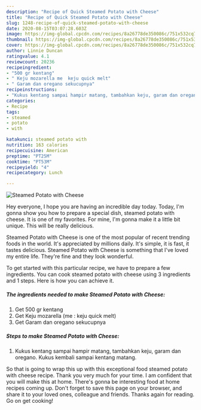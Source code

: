 ```yaml
---
description: "Recipe of Quick Steamed Potato with Cheese"
title: "Recipe of Quick Steamed Potato with Cheese"
slug: 1248-recipe-of-quick-steamed-potato-with-cheese
date: 2020-08-15T03:07:28.603Z
image: https://img-global.cpcdn.com/recipes/8a26778de350086c/751x532cq70/steamed-potato-with-cheese-foto-resep-utama.jpg
thumbnail: https://img-global.cpcdn.com/recipes/8a26778de350086c/751x532cq70/steamed-potato-with-cheese-foto-resep-utama.jpg
cover: https://img-global.cpcdn.com/recipes/8a26778de350086c/751x532cq70/steamed-potato-with-cheese-foto-resep-utama.jpg
author: Linnie Duncan
ratingvalue: 4.1
reviewcount: 20236
recipeingredient:
- "500 gr kentang"
- " Keju mozarella me  keju quick melt"
- " Garam dan oregano sekucupnya"
recipeinstructions:
- "Kukus kentang sampai hampir matang, tambahkan keju, garam dan oregano. Kukus kembali sampai kentang matang."
categories:
- Recipe
tags:
- steamed
- potato
- with

katakunci: steamed potato with 
nutrition: 163 calories
recipecuisine: American
preptime: "PT25M"
cooktime: "PT53M"
recipeyield: "4"
recipecategory: Lunch

---
```



![Steamed Potato with Cheese](https://img-global.cpcdn.com/recipes/8a26778de350086c/751x532cq70/steamed-potato-with-cheese-foto-resep-utama.jpg)

Hey everyone, I hope you are having an incredible day today. Today, I'm gonna show you how to prepare a special dish, steamed potato with cheese. It is one of my favorites. For mine, I'm gonna make it a little bit unique. This will be really delicious.

Steamed Potato with Cheese is one of the most popular of recent trending foods in the world. It's appreciated by millions daily. It's simple, it is fast, it tastes delicious. Steamed Potato with Cheese is something that I've loved my entire life. They're fine and they look wonderful.




To get started with this particular recipe, we have to prepare a few ingredients. You can cook steamed potato with cheese using 3 ingredients and 1 steps. Here is how you can achieve it.

<!--inarticleads1-->

##### The ingredients needed to make Steamed Potato with Cheese:

1. Get 500 gr kentang
1. Get  Keju mozarella (me : keju quick melt)
1. Get  Garam dan oregano sekucupnya




<!--inarticleads2-->

##### Steps to make Steamed Potato with Cheese:

1. Kukus kentang sampai hampir matang, tambahkan keju, garam dan oregano. Kukus kembali sampai kentang matang.




So that is going to wrap this up with this exceptional food steamed potato with cheese recipe. Thank you very much for your time. I am confident that you will make this at home. There's gonna be interesting food at home recipes coming up. Don't forget to save this page on your browser, and share it to your loved ones, colleague and friends. Thanks again for reading. Go on get cooking!
